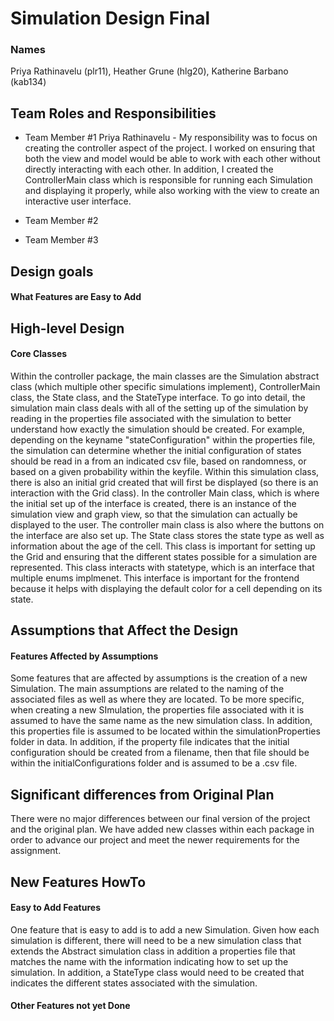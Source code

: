# Simulation Design Final
### Names
Priya Rathinavelu (plr11), Heather Grune (hlg20), Katherine Barbano (kab134)

## Team Roles and Responsibilities

 * Team Member #1
Priya Rathinavelu - My responsibility was to focus on creating the controller aspect of the project.
I worked on ensuring that both the view and model would be able to work with each other without 
directly interacting with each other. In addition, I created the ControllerMain class 
which is responsible for running each Simulation and displaying it properly, while also working 
with the view to create an interactive user interface. 

 * Team Member #2

 * Team Member #3


## Design goals

#### What Features are Easy to Add


## High-level Design

#### Core Classes
Within the controller package, the main classes are the Simulation abstract class (which 
multiple other specific simulations implement), ControllerMain class, the State
class, and the StateType interface. To go into detail, the simulation main class deals 
with all of the setting up of the simulation by reading in the properties file associated with the 
simulation to better understand how exactly the simulation should be created. For example, depending 
on the keyname "stateConfiguration" within the properties file, the simulation can determine 
whether the initial configuration of states should be read in a from an indicated csv file,
based on randomness, or based on a given probability within the keyfile. Within this simulation class,
there is also an initial grid created that will first be displayed (so there is an interaction with the
Grid class). In the controller Main class, which is where the initial set up of the interface is 
created, there is an instance of the simulation view and graph view, so that the simulation can 
actually be displayed to the user. The controller main class is also where the buttons on the 
interface are also set up. The State class stores the state type as well as information about
the age of the cell. This class is important for setting up the Grid and ensuring that the different 
states possible for a simulation are represented. This class interacts with statetype, which is 
an interface that multiple enums implmenet. This interface is important for the frontend because it 
helps with displaying the default color for a cell depending on its state. 

## Assumptions that Affect the Design

#### Features Affected by Assumptions
Some features that are affected by assumptions is the creation of a new Simulation. The main assumptions
are related to the naming of the associated files as well as where they are located. To be 
more specific, when creating a new SImulation, the properties file associated with it is assumed
to have the same name as the new simulation class. In addition, this properties file is assumed 
to be located within the simulationProperties folder in data. In addition, if the property file
indicates that the initial configuration should be created from a filename, then that file 
should be within the initialConfigurations folder and is assumed to be a .csv file. 


## Significant differences from Original Plan
There were no major differences between our final version of the project and the original plan. We have 
added new classes within each package in order to advance our project and meet the newer requirements
for the assignment. 

## New Features HowTo

#### Easy to Add Features
One feature that is easy to add is to add a new Simulation. Given how each simulation is different,
there will need to be a new simulation class that extends the Abstract simulation class in addition a 
properties file that matches the name with the information indicating how to set up the 
simulation. In addition, a StateType class would need to be created that indicates the different
states associated with the simulation. 

#### Other Features not yet Done

